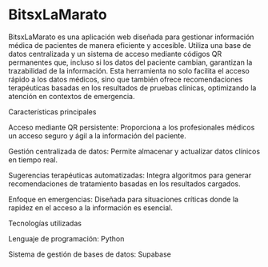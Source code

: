 # BitsxLaMarato
BitsxLaMarato es una aplicación web diseñada para gestionar información médica de pacientes de manera eficiente y accesible. Utiliza una base de datos centralizada y un sistema de acceso mediante códigos QR permanentes que, incluso si los datos del paciente cambian, garantizan la trazabilidad de la información. Esta herramienta no solo facilita el acceso rápido a los datos médicos, sino que también ofrece recomendaciones terapéuticas basadas en los resultados de pruebas clínicas, optimizando la atención en contextos de emergencia.

Características principales

Acceso mediante QR persistente: Proporciona a los profesionales médicos un acceso seguro y ágil a la información del paciente.

Gestión centralizada de datos: Permite almacenar y actualizar datos clínicos en tiempo real.

Sugerencias terapéuticas automatizadas: Integra algoritmos para generar recomendaciones de tratamiento basadas en los resultados cargados.

Enfoque en emergencias: Diseñada para situaciones críticas donde la rapidez en el acceso a la información es esencial.


Tecnologías utilizadas

Lenguaje de programación: Python

Sistema de gestión de bases de datos: Supabase

